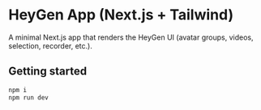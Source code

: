 # HeyGen App (Next.js + Tailwind)

A minimal Next.js app that renders the HeyGen UI (avatar groups, videos, selection, recorder, etc.).

## Getting started

```bash
npm i
npm run dev

